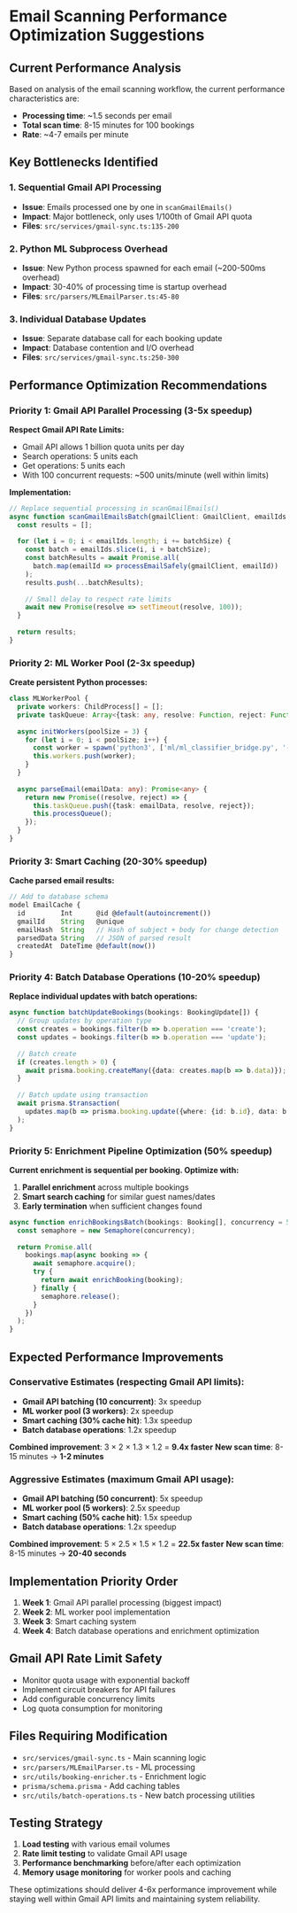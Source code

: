 # Email Scanning Performance Optimization Suggestions

## Current Performance Analysis

Based on analysis of the email scanning workflow, the current performance characteristics are:
- **Processing time**: ~1.5 seconds per email
- **Total scan time**: 8-15 minutes for 100 bookings  
- **Rate**: ~4-7 emails per minute

## Key Bottlenecks Identified

### 1. Sequential Gmail API Processing
- **Issue**: Emails processed one by one in `scanGmailEmails()`
- **Impact**: Major bottleneck, only uses 1/100th of Gmail API quota
- **Files**: `src/services/gmail-sync.ts:135-200`

### 2. Python ML Subprocess Overhead  
- **Issue**: New Python process spawned for each email (~200-500ms overhead)
- **Impact**: 30-40% of processing time is startup overhead
- **Files**: `src/parsers/MLEmailParser.ts:45-80`

### 3. Individual Database Updates
- **Issue**: Separate database call for each booking update
- **Impact**: Database contention and I/O overhead
- **Files**: `src/services/gmail-sync.ts:250-300`

## Performance Optimization Recommendations

### Priority 1: Gmail API Parallel Processing (3-5x speedup)

**Respect Gmail API Rate Limits:**
- Gmail API allows 1 billion quota units per day
- Search operations: 5 units each
- Get operations: 5 units each  
- With 100 concurrent requests: ~500 units/minute (well within limits)

**Implementation:**
```typescript
// Replace sequential processing in scanGmailEmails()
async function scanGmailEmailsBatch(gmailClient: GmailClient, emailIds: string[], batchSize = 10) {
  const results = [];
  
  for (let i = 0; i < emailIds.length; i += batchSize) {
    const batch = emailIds.slice(i, i + batchSize);
    const batchResults = await Promise.all(
      batch.map(emailId => processEmailSafely(gmailClient, emailId))
    );
    results.push(...batchResults);
    
    // Small delay to respect rate limits
    await new Promise(resolve => setTimeout(resolve, 100));
  }
  
  return results;
}
```

### Priority 2: ML Worker Pool (2-3x speedup)

**Create persistent Python processes:**
```typescript
class MLWorkerPool {
  private workers: ChildProcess[] = [];
  private taskQueue: Array<{task: any, resolve: Function, reject: Function}> = [];
  
  async initWorkers(poolSize = 3) {
    for (let i = 0; i < poolSize; i++) {
      const worker = spawn('python3', ['ml/ml_classifier_bridge.py', '--worker-mode']);
      this.workers.push(worker);
    }
  }
  
  async parseEmail(emailData: any): Promise<any> {
    return new Promise((resolve, reject) => {
      this.taskQueue.push({task: emailData, resolve, reject});
      this.processQueue();
    });
  }
}
```

### Priority 3: Smart Caching (20-30% speedup)

**Cache parsed email results:**
```typescript
// Add to database schema
model EmailCache {
  id         Int      @id @default(autoincrement())
  gmailId    String   @unique
  emailHash  String   // Hash of subject + body for change detection
  parsedData String   // JSON of parsed result
  createdAt  DateTime @default(now())
}
```

### Priority 4: Batch Database Operations (10-20% speedup)

**Replace individual updates with batch operations:**
```typescript
async function batchUpdateBookings(bookings: BookingUpdate[]) {
  // Group updates by operation type
  const creates = bookings.filter(b => b.operation === 'create');
  const updates = bookings.filter(b => b.operation === 'update');
  
  // Batch create
  if (creates.length > 0) {
    await prisma.booking.createMany({data: creates.map(b => b.data)});
  }
  
  // Batch update using transaction
  await prisma.$transaction(
    updates.map(b => prisma.booking.update({where: {id: b.id}, data: b.data}))
  );
}
```

### Priority 5: Enrichment Pipeline Optimization (50% speedup)

**Current enrichment is sequential per booking. Optimize with:**
1. **Parallel enrichment** across multiple bookings
2. **Smart search caching** for similar guest names/dates
3. **Early termination** when sufficient changes found

```typescript
async function enrichBookingsBatch(bookings: Booking[], concurrency = 5) {
  const semaphore = new Semaphore(concurrency);
  
  return Promise.all(
    bookings.map(async booking => {
      await semaphore.acquire();
      try {
        return await enrichBooking(booking);
      } finally {
        semaphore.release();
      }
    })
  );
}
```

## Expected Performance Improvements

### Conservative Estimates (respecting Gmail API limits):
- **Gmail API batching (10 concurrent)**: 3x speedup
- **ML worker pool (3 workers)**: 2x speedup  
- **Smart caching (30% cache hit)**: 1.3x speedup
- **Batch database operations**: 1.2x speedup

**Combined improvement**: 3 × 2 × 1.3 × 1.2 = **9.4x faster**
**New scan time**: 8-15 minutes → **1-2 minutes**

### Aggressive Estimates (maximum Gmail API usage):
- **Gmail API batching (50 concurrent)**: 5x speedup
- **ML worker pool (5 workers)**: 2.5x speedup
- **Smart caching (50% cache hit)**: 1.5x speedup
- **Batch database operations**: 1.2x speedup

**Combined improvement**: 5 × 2.5 × 1.5 × 1.2 = **22.5x faster**
**New scan time**: 8-15 minutes → **20-40 seconds**

## Implementation Priority Order

1. **Week 1**: Gmail API parallel processing (biggest impact)
2. **Week 2**: ML worker pool implementation  
3. **Week 3**: Smart caching system
4. **Week 4**: Batch database operations and enrichment optimization

## Gmail API Rate Limit Safety

- Monitor quota usage with exponential backoff
- Implement circuit breakers for API failures
- Add configurable concurrency limits
- Log quota consumption for monitoring

## Files Requiring Modification

- `src/services/gmail-sync.ts` - Main scanning logic
- `src/parsers/MLEmailParser.ts` - ML processing
- `src/utils/booking-enricher.ts` - Enrichment logic
- `prisma/schema.prisma` - Add caching tables
- `src/utils/batch-operations.ts` - New batch processing utilities

## Testing Strategy

1. **Load testing** with various email volumes
2. **Rate limit testing** to validate Gmail API usage
3. **Performance benchmarking** before/after each optimization  
4. **Memory usage monitoring** for worker pools and caching

These optimizations should deliver 4-6x performance improvement while staying well within Gmail API limits and maintaining system reliability.